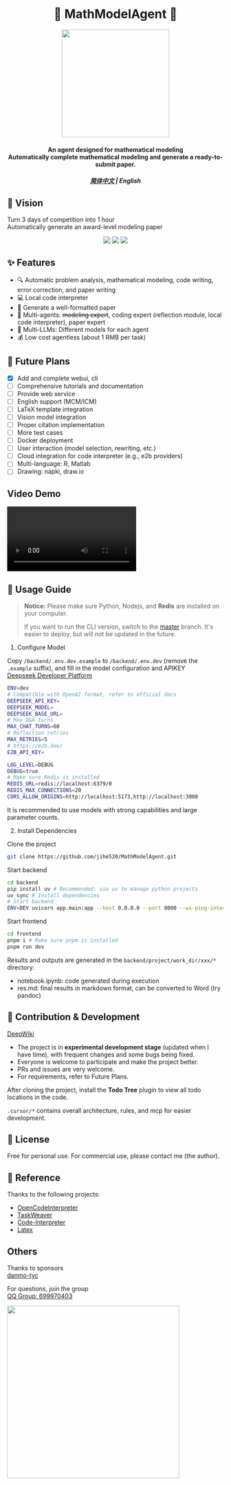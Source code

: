<h1 align="center">🤖 MathModelAgent 📐</h1>
<p align="center">
    <img src="./docs/icon.png" height="250px">
</p>
<h4 align="center">
    An agent designed for mathematical modeling<br>
    Automatically complete mathematical modeling and generate a ready-to-submit paper.
</h4>

<h5 align="center"><a href="README.md">简体中文</a> | English</h5>

## 🌟 Vision

Turn 3 days of competition into 1 hour <br>
Automatically generate an award-level modeling paper

<p align="center">
    <img src="./docs/index.png">
    <img src="./docs/coder.png">
    <img src="./docs/writer.png">
</p>

## ✨ Features

- 🔍 Automatic problem analysis, mathematical modeling, code writing, error correction, and paper writing
- 💻 Local code interpreter
- 📝 Generate a well-formatted paper
- 🤝 Multi-agents: ~~modeling expert~~, coding expert (reflection module, local code interpreter), paper expert
- 🔄 Multi-LLMs: Different models for each agent
- 💰 Low cost agentless (about 1 RMB per task)

## 🚀 Future Plans

- [x] Add and complete webui, cli
- [ ] Comprehensive tutorials and documentation
- [ ] Provide web service
- [ ] English support (MCM/ICM)
- [ ] LaTeX template integration
- [ ] Vision model integration
- [ ] Proper citation implementation
- [ ] More test cases
- [ ] Docker deployment
- [ ] User interaction (model selection, rewriting, etc.)
- [ ] Cloud integration for code interpreter (e.g., e2b providers)
- [ ] Multi-language: R, Matlab
- [ ] Drawing: napki, draw.io

## Video Demo

<video src="https://github.com/user-attachments/assets/10b3145a-feb7-4894-aaca-30d44bb35b9e"></video>

## 📖 Usage Guide

> **Notice:** Please make sure Python, Nodejs, and **Redis** are installed on your computer.
>
> If you want to run the CLI version, switch to the [master](https://github.com/jihe520/MathModelAgent/tree/master) branch. It's easier to deploy, but will not be updated in the future.

1. Configure Model

Copy `/backend/.env.dev.example` to `/backend/.env.dev` (remove the `.example` suffix), and fill in the model configuration and APIKEY  
[Deepseek Developer Platform](https://platform.deepseek.com/)

```bash
ENV=dev
# Compatible with OpenAI format, refer to official docs
DEEPSEEK_API_KEY=
DEEPSEEK_MODEL=
DEEPSEEK_BASE_URL=
# Max Q&A turns
MAX_CHAT_TURNS=60
# Reflection retries
MAX_RETRIES=5
# https://e2b.dev/
E2B_API_KEY=

LOG_LEVEL=DEBUG
DEBUG=true
# Make sure Redis is installed
REDIS_URL=redis://localhost:6379/0
REDIS_MAX_CONNECTIONS=20
CORS_ALLOW_ORIGINS=http://localhost:5173,http://localhost:3000
```

It is recommended to use models with strong capabilities and large parameter counts.

2. Install Dependencies

Clone the project

```bash
git clone https://github.com/jihe520/MathModelAgent.git
```

Start backend

```bash
cd backend
pip install uv # Recommended: use uv to manage python projects
uv sync # Install dependencies
# Start backend
ENV=DEV uvicorn app.main:app --host 0.0.0.0 --port 8000 --ws-ping-interval 60 --ws-ping-timeout 120
```

Start frontend

```bash
cd frontend
pnpm i # Make sure pnpm is installed
pnpm run dev
```

Results and outputs are generated in the `backend/project/work_dir/xxx/*` directory:
- notebook.ipynb: code generated during execution
- res.md: final results in markdown format, can be converted to Word (try pandoc)

## 🤝 Contribution & Development

[DeepWiki](https://deepwiki.com/jihe520/MathModelAgent)


- The project is in **experimental development stage** (updated when I have time), with frequent changes and some bugs being fixed.
- Everyone is welcome to participate and make the project better.
- PRs and issues are very welcome.
- For requirements, refer to Future Plans.

After cloning the project, install the **Todo Tree** plugin to view all todo locations in the code.

`.cursor/*` contains overall architecture, rules, and mcp for easier development.

## 📄 License

Free for personal use. For commercial use, please contact me (the author).

## 🙏 Reference

Thanks to the following projects:
- [OpenCodeInterpreter](https://github.com/OpenCodeInterpreter/OpenCodeInterpreter/tree/main)
- [TaskWeaver](https://github.com/microsoft/TaskWeaver)
- [Code-Interpreter](https://github.com/MrGreyfun/Local-Code-Interpreter/tree/main)
- [Latex](https://github.com/Veni222987/MathModelingLatexTemplate/tree/main)

## Others

Thanks to sponsors  
[danmo-tyc](https://github.com/danmo-tyc)

For questions, join the group  
[QQ Group: 699970403](http://qm.qq.com/cgi-bin/qm/qr?_wv=1027&k=rFKquDTSxKcWpEhRgpJD-dPhTtqLwJ9r&authKey=xYKvCFG5My4uYZTbIIoV5MIPQedW7hYzf0%2Fbs4EUZ100UegQWcQ8xEEgTczHsyU6&noverify=0&group_code=699970403)

<img src="./docs/qq.jpg" height="400px">
